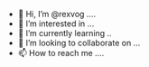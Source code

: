 - 👋 Hi, I’m @rexvog ....
- 👀 I’m interested in ...
- 🌱 I’m currently learning ..
- 💞️ I’m looking to collaborate on ...
- 📫 How to reach me ....

<!---
rexvog/rexvog is a ✨ special ✨ repository because its `README.md` (this file) appears on your GitHub profile.
You can click the Preview link to take a look at your changes.
--->
